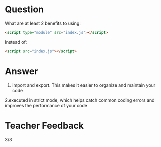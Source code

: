 # Question

What are at least 2 benefits to using:

```html
<script type="module" src="index.js"></script>
```

Instead of:

```html
<script src="index.js"></script>
```

# Answer
1.  import and export. This makes it easier to organize and maintain your code

2.executed in strict mode, which helps catch common coding errors and improves the performance of your code


# Teacher Feedback
3/3